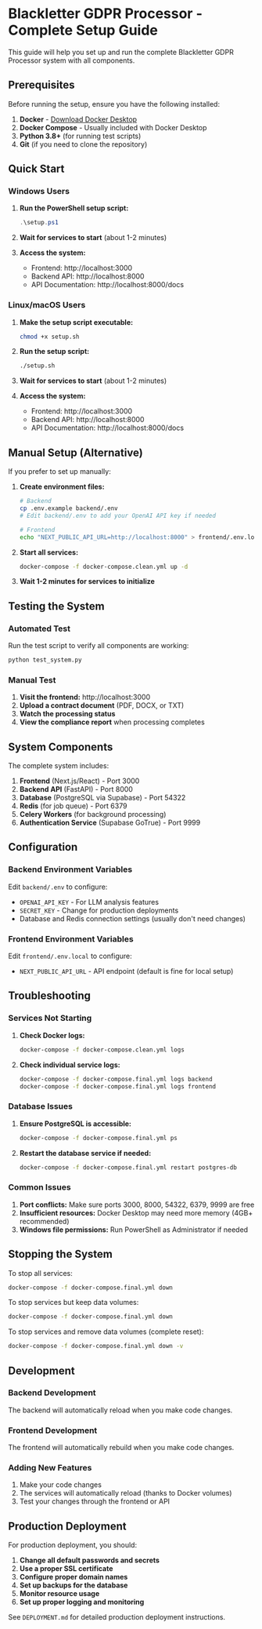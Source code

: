 # Blackletter GDPR Processor - Complete Setup Guide

This guide will help you set up and run the complete Blackletter GDPR Processor system with all components.

## Prerequisites

Before running the setup, ensure you have the following installed:

1. **Docker** - [Download Docker Desktop](https://www.docker.com/products/docker-desktop/)
2. **Docker Compose** - Usually included with Docker Desktop
3. **Python 3.8+** (for running test scripts)
4. **Git** (if you need to clone the repository)

## Quick Start

### Windows Users

1. **Run the PowerShell setup script:**
   ```powershell
   .\setup.ps1
   ```

2. **Wait for services to start** (about 1-2 minutes)

3. **Access the system:**
   - Frontend: http://localhost:3000
   - Backend API: http://localhost:8000
   - API Documentation: http://localhost:8000/docs

### Linux/macOS Users

1. **Make the setup script executable:**
   ```bash
   chmod +x setup.sh
   ```

2. **Run the setup script:**
   ```bash
   ./setup.sh
   ```

3. **Wait for services to start** (about 1-2 minutes)

4. **Access the system:**
   - Frontend: http://localhost:3000
   - Backend API: http://localhost:8000
   - API Documentation: http://localhost:8000/docs

## Manual Setup (Alternative)

If you prefer to set up manually:

1. **Create environment files:**
   ```bash
   # Backend
   cp .env.example backend/.env
   # Edit backend/.env to add your OpenAI API key if needed
   
   # Frontend
   echo "NEXT_PUBLIC_API_URL=http://localhost:8000" > frontend/.env.local
   ```

2. **Start all services:**
   ```bash
   docker-compose -f docker-compose.clean.yml up -d
   ```

3. **Wait 1-2 minutes for services to initialize**

## Testing the System

### Automated Test

Run the test script to verify all components are working:

```bash
python test_system.py
```

### Manual Test

1. **Visit the frontend:** http://localhost:3000
2. **Upload a contract document** (PDF, DOCX, or TXT)
3. **Watch the processing status**
4. **View the compliance report** when processing completes

## System Components

The complete system includes:

1. **Frontend** (Next.js/React) - Port 3000
2. **Backend API** (FastAPI) - Port 8000
3. **Database** (PostgreSQL via Supabase) - Port 54322
4. **Redis** (for job queue) - Port 6379
5. **Celery Workers** (for background processing)
6. **Authentication Service** (Supabase GoTrue) - Port 9999

## Configuration

### Backend Environment Variables

Edit `backend/.env` to configure:

- `OPENAI_API_KEY` - For LLM analysis features
- `SECRET_KEY` - Change for production deployments
- Database and Redis connection settings (usually don't need changes)

### Frontend Environment Variables

Edit `frontend/.env.local` to configure:

- `NEXT_PUBLIC_API_URL` - API endpoint (default is fine for local setup)

## Troubleshooting

### Services Not Starting

1. **Check Docker logs:**
   ```bash
   docker-compose -f docker-compose.clean.yml logs
   ```

2. **Check individual service logs:**
   ```bash
   docker-compose -f docker-compose.final.yml logs backend
   docker-compose -f docker-compose.final.yml logs frontend
   ```

### Database Issues

1. **Ensure PostgreSQL is accessible:**
   ```bash
   docker-compose -f docker-compose.final.yml ps
   ```

2. **Restart the database service if needed:**
   ```bash
   docker-compose -f docker-compose.final.yml restart postgres-db
   ```

### Common Issues

1. **Port conflicts:** Make sure ports 3000, 8000, 54322, 6379, 9999 are free
2. **Insufficient resources:** Docker Desktop may need more memory (4GB+ recommended)
3. **Windows file permissions:** Run PowerShell as Administrator if needed

## Stopping the System

To stop all services:

```bash
docker-compose -f docker-compose.final.yml down
```

To stop services but keep data volumes:

```bash
docker-compose -f docker-compose.final.yml down
```

To stop services and remove data volumes (complete reset):

```bash
docker-compose -f docker-compose.final.yml down -v
```

## Development

### Backend Development

The backend will automatically reload when you make code changes.

### Frontend Development

The frontend will automatically rebuild when you make code changes.

### Adding New Features

1. Make your code changes
2. The services will automatically reload (thanks to Docker volumes)
3. Test your changes through the frontend or API

## Production Deployment

For production deployment, you should:

1. **Change all default passwords and secrets**
2. **Use a proper SSL certificate**
3. **Configure proper domain names**
4. **Set up backups for the database**
5. **Monitor resource usage**
6. **Set up proper logging and monitoring**

See `DEPLOYMENT.md` for detailed production deployment instructions.